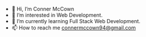 - 👋 Hi, I’m Conner McCown
- 👀 I’m interested in Web Development.
- 🌱 I’m currently learning Full Stack Web Development.
- 📫 How to reach me connermccown94@gmail.com

<!---
mccrown/mccrown is a ✨ special ✨ repository because its `README.md` (this file) appears on your GitHub profile.
You can click the Preview link to take a look at your changes.
--->
